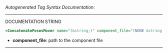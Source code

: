 <!-- THIS IS AN AUTOGENERATED FILE: Don't edit it directly, instead change the schema definition in the code itself. -->

_Autogenerated Tag Syntax Documentation:_

---
DOCUMENTATION STRING

```xml
<ConcatenatePosesMover name="(&string;)" component_file="(NONE &string;)" />
```

-   **component_file**: path to the component file

---
